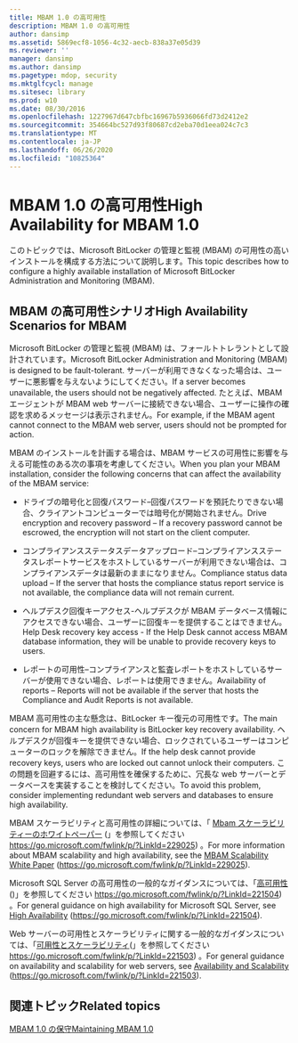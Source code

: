 ```yaml
---
title: MBAM 1.0 の高可用性
description: MBAM 1.0 の高可用性
author: dansimp
ms.assetid: 5869ecf8-1056-4c32-aecb-838a37e05d39
ms.reviewer: ''
manager: dansimp
ms.author: dansimp
ms.pagetype: mdop, security
ms.mktglfcycl: manage
ms.sitesec: library
ms.prod: w10
ms.date: 08/30/2016
ms.openlocfilehash: 1227967d647cbfbc16967b5936066fd73d2412e2
ms.sourcegitcommit: 354664bc527d93f80687cd2eba70d1eea024c7c3
ms.translationtype: MT
ms.contentlocale: ja-JP
ms.lasthandoff: 06/26/2020
ms.locfileid: "10825364"
---
```

# <span data-ttu-id="123a0-103">MBAM 1.0 の高可用性</span><span class="sxs-lookup"><span data-stu-id="123a0-103">High Availability for MBAM 1.0</span></span>


<span data-ttu-id="123a0-104">このトピックでは、Microsoft BitLocker の管理と監視 (MBAM) の可用性の高いインストールを構成する方法について説明します。</span><span class="sxs-lookup"><span data-stu-id="123a0-104">This topic describes how to configure a highly available installation of Microsoft BitLocker Administration and Monitoring (MBAM).</span></span>

## <span data-ttu-id="123a0-105">MBAM の高可用性シナリオ</span><span class="sxs-lookup"><span data-stu-id="123a0-105">High Availability Scenarios for MBAM</span></span>


<span data-ttu-id="123a0-106">Microsoft BitLocker の管理と監視 (MBAM) は、フォールトトレラントとして設計されています。</span><span class="sxs-lookup"><span data-stu-id="123a0-106">Microsoft BitLocker Administration and Monitoring (MBAM) is designed to be fault-tolerant.</span></span> <span data-ttu-id="123a0-107">サーバーが利用できなくなった場合は、ユーザーに悪影響を与えないようにしてください。</span><span class="sxs-lookup"><span data-stu-id="123a0-107">If a server becomes unavailable, the users should not be negatively affected.</span></span> <span data-ttu-id="123a0-108">たとえば、MBAM エージェントが MBAM web サーバーに接続できない場合、ユーザーに操作の確認を求めるメッセージは表示されません。</span><span class="sxs-lookup"><span data-stu-id="123a0-108">For example, if the MBAM agent cannot connect to the MBAM web server, users should not be prompted for action.</span></span>

<span data-ttu-id="123a0-109">MBAM のインストールを計画する場合は、MBAM サービスの可用性に影響を与える可能性のある次の事項を考慮してください。</span><span class="sxs-lookup"><span data-stu-id="123a0-109">When you plan your MBAM installation, consider the following concerns that can affect the availability of the MBAM service:</span></span>

-   <span data-ttu-id="123a0-110">ドライブの暗号化と回復パスワード–回復パスワードを預託たりできない場合、クライアントコンピューターでは暗号化が開始されません。</span><span class="sxs-lookup"><span data-stu-id="123a0-110">Drive encryption and recovery password – If a recovery password cannot be escrowed, the encryption will not start on the client computer.</span></span>

-   <span data-ttu-id="123a0-111">コンプライアンスステータスデータアップロード–コンプライアンスステータスレポートサービスをホストしているサーバーが利用できない場合は、コンプライアンスデータは最新のままになりません。</span><span class="sxs-lookup"><span data-stu-id="123a0-111">Compliance status data upload – If the server that hosts the compliance status report service is not available, the compliance data will not remain current.</span></span>

-   <span data-ttu-id="123a0-112">ヘルプデスク回復キーアクセス-ヘルプデスクが MBAM データベース情報にアクセスできない場合、ユーザーに回復キーを提供することはできません。</span><span class="sxs-lookup"><span data-stu-id="123a0-112">Help Desk recovery key access - If the Help Desk cannot access MBAM database information, they will be unable to provide recovery keys to users.</span></span>

-   <span data-ttu-id="123a0-113">レポートの可用性–コンプライアンスと監査レポートをホストしているサーバーが使用できない場合、レポートは使用できません。</span><span class="sxs-lookup"><span data-stu-id="123a0-113">Availability of reports – Reports will not be available if the server that hosts the Compliance and Audit Reports is not available.</span></span>

<span data-ttu-id="123a0-114">MBAM 高可用性の主な懸念は、BitLocker キー復元の可用性です。</span><span class="sxs-lookup"><span data-stu-id="123a0-114">The main concern for MBAM high availability is BitLocker key recovery availability.</span></span> <span data-ttu-id="123a0-115">ヘルプデスクが回復キーを提供できない場合、ロックされているユーザーはコンピューターのロックを解除できません。</span><span class="sxs-lookup"><span data-stu-id="123a0-115">If the help desk cannot provide recovery keys, users who are locked out cannot unlock their computers.</span></span> <span data-ttu-id="123a0-116">この問題を回避するには、高可用性を確保するために、冗長な web サーバーとデータベースを実装することを検討してください。</span><span class="sxs-lookup"><span data-stu-id="123a0-116">To avoid this problem, consider implementing redundant web servers and databases to ensure high availability.</span></span>

<span data-ttu-id="123a0-117">MBAM スケーラビリティと高可用性の詳細については、「 [Mbam スケーラビリティーのホワイトペーパー](https://go.microsoft.com/fwlink/p/?LinkId=229025) (」を参照してください https://go.microsoft.com/fwlink/p/?LinkId=229025) 。</span><span class="sxs-lookup"><span data-stu-id="123a0-117">For more information about MBAM scalability and high availability, see the [MBAM Scalability White Paper](https://go.microsoft.com/fwlink/p/?LinkId=229025) (https://go.microsoft.com/fwlink/p/?LinkId=229025).</span></span>

<span data-ttu-id="123a0-118">Microsoft SQL Server の高可用性の一般的なガイダンスについては、「[高可用性](https://go.microsoft.com/fwlink/p/?LinkId=221504)()」を参照してください https://go.microsoft.com/fwlink/p/?LinkId=221504) 。</span><span class="sxs-lookup"><span data-stu-id="123a0-118">For general guidance on high availability for Microsoft SQL Server, see [High Availability](https://go.microsoft.com/fwlink/p/?LinkId=221504) (https://go.microsoft.com/fwlink/p/?LinkId=221504).</span></span>

<span data-ttu-id="123a0-119">Web サーバーの可用性とスケーラビリティに関する一般的なガイダンスについては、「[可用性とスケーラビリティ](https://go.microsoft.com/fwlink/p/?LinkId=221503)(」を参照してください https://go.microsoft.com/fwlink/p/?LinkId=221503) 。</span><span class="sxs-lookup"><span data-stu-id="123a0-119">For general guidance on availability and scalability for web servers, see [Availability and Scalability](https://go.microsoft.com/fwlink/p/?LinkId=221503) (https://go.microsoft.com/fwlink/p/?LinkId=221503).</span></span>

## <span data-ttu-id="123a0-120">関連トピック</span><span class="sxs-lookup"><span data-stu-id="123a0-120">Related topics</span></span>


[<span data-ttu-id="123a0-121">MBAM 1.0 の保守</span><span class="sxs-lookup"><span data-stu-id="123a0-121">Maintaining MBAM 1.0</span></span>](maintaining-mbam-10.md)

 

 





